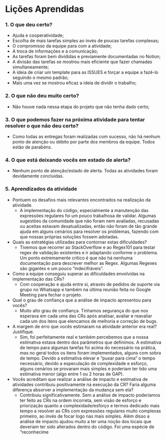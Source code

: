 # Lições Aprendidas

### 1. O que deu certo?

- Ajuda e cooperatividade;
- Escolha de mais tarefas simples ao invés de poucas tarefas complexas;
- O compromisso da equipe para com a atividade;
- A troca de informações e a comunicação;
- As tarefas foram bem divididas e previamente documentadas no Notion;
- A divisão das tarefas se mostrou mais eficiente que fazer chamadas simultaneamente;
- A ideia de criar um template para as ISSUES e forçar a equipe a fazê-lo seguindo o mesmo padrão;
- Mais uma vez se mostrou eficaz a ideia de dividir o trabalho;

### 2. O que não deu muito certo?

- Não houve nada nessa etapa do projeto que não tenha dado certo;

### 3. O que podemos fazer na próxima atividade para tentar resolver o que não deu certo?

- Como todas as entregas foram realizadas com sucesso, não há nenhum ponto de atenção ou débito por parte dos membros da equipe. Todos estão de parabéns.

### 4. O que está deixando vocês em estado de alerta?

- Nenhum ponto de atenção/estado de alerta. Todas as atividades foram devidamente concluídas.

### 5. Aprendizados da atividade

- Pontuem os desafios mais relevantes encontrados na realização da atividade.
    - A implementação do código, especialmente a manutenção das expressões regulares foi um pouco trabalhosa de validar. Algumas sugestões da comunidade que não foram nem avaliadas, recusadas ou aceitas estavam desatualizadas, então não foram de tão grande ajuda em alguns cenários para resolver os problemas, fazendo com que nossas próprias soluções fossem adotadas.
- Quais as estratégias utilizadas para contornar estas dificuldades?
    - Tivemos que recorrer ao StackOverflow e ao Regex101 para testar regex de validação existentes e ir adaptando conforme o problema. Um ponto extremamente crítico é que não há nenhuma documentação para descrever melhor as Regex. Algumas Regexes são gigantes e um pouco “indecifráveis”.
- Como a equipe conseguiu superar as dificuldades envolvidas na implementação das CRs?
    - Com cooperação e ajuda entre si, através de pedidos de suporte via grupo no Whatsapp e também na última reunião feita no Google Meeting para fechar o projeto.
- Qual o grau de confiança que a análise de impacto apresentou para vocês?
    - Muito alto grau de confiança. Tínhamos segurança do que nos esperava em cada uma das CRs após analisar, avaliar e reavaliar cada um dos itens que elencamos de melhoria e correção de bugs.
- A margem de erro que vocês estimaram na atividade anterior era real? Justifique.
    - Sim, foi perfeitamente real e também percebemos que a nossa estimativa estava dentro dos parâmetros que definimos. A estimativa de tempo para algumas tarefas foi acima do necessário na prática, mas no geral todos os itens foram implementados, alguns com sobra de tempo. Devido a estimativa elevar e “puxar para cima” o tempo necessário, devido a especulação de complexidade e esforço, alguns cenários se provaram mais simples e poderiam ter tido uma estimativa menor (algo entre 1 ou 2 horas de GAP).
- Vocês acreditam que realizar a análise de impacto e estimativa de atividades contribuiu positivamente na execução da CR? Faria alguma diferença absorver a implementação da mudança sem ela?
    - Contribuiu significativamente. Sem a análise de impacto poderíamos ter feito as CRs na ordem incorreta, sem visão de esforço e priorização quanto a complexidade/esforço e termos dedicado mais tempo a resolver as CRs com expressões regulares muito complexas primeiro, ao invés de focar logo nas mais simples. Além disso a análise de impacto ajudou muito a ter uma noção dos locais que deveriam ter sido alterados dentro do código. Foi uma espécie de “reconhecime